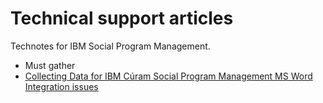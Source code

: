 # Technical support articles

Technotes for IBM Social Program Management.

* Must gather
 * [Collecting Data for IBM Cúram Social Program Management MS Word Integration issues](must-gather-ms-word-integration.md)
